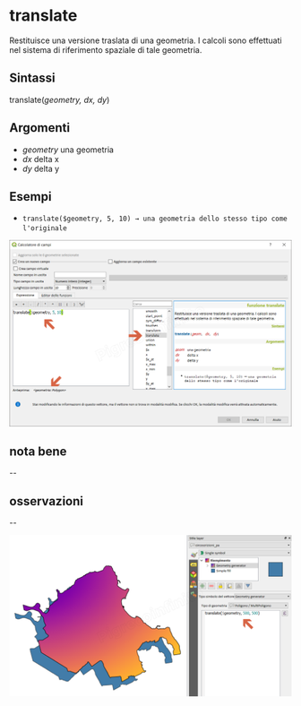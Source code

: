 # translate

Restituisce una versione traslata di una geometria. I calcoli sono effettuati nel sistema di riferimento spaziale di tale geometria.

## Sintassi

translate(_geometry, dx, dy_)

## Argomenti

* _geometry_ una geometria
* _dx_ delta x
* _dy_ delta y

## Esempi

* `translate($geometry, 5, 10) → una geometria dello stesso tipo come l'originale`

![](/img/geometria/translate/translate1.png)

## nota bene

--

## osservazioni

--

![](/img/geometria/translate/translate2.png)